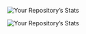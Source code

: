 ![Your Repository’s Stats](https://github-readme-stats.vercel.app/api?username=LennyObez&show_icons=true)

![Your Repository’s Stats](https://github-readme-stats.vercel.app/api/top-langs/?username=LennyObez)
